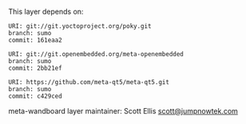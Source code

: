This layer depends on:

    URI: git://git.yoctoproject.org/poky.git
    branch: sumo
    commit: 161eaa2

    URI: git://git.openembedded.org/meta-openembedded
    branch: sumo
    commit: 2bb21ef

    URI: https://github.com/meta-qt5/meta-qt5.git
    branch: sumo
    commit: c429ced

meta-wandboard layer maintainer: Scott Ellis <scott@jumpnowtek.com>
